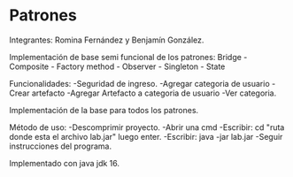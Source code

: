 # Patrones
Integrantes: Romina Fernández y Benjamín González.

Implementación de base semi funcional de los patrones:
 Bridge - Composite - Factory method - Observer - Singleton - State

Funcionalidades: 
	-Seguridad de ingreso.
	-Agregar categoria de usuario
	-Crear artefacto 
	-Agregar Artefacto a categoria de usuario
	-Ver categoria.

Implementación de la base para todos los patrones.

Método de uso: 
	-Descomprimir proyecto.
	-Abrir una cmd 
	-Escribir: cd "ruta donde esta el archivo lab.jar" luego enter.
	-Escribir: java -jar lab.jar
	-Seguir instrucciones del programa.

Implementado con java jdk 16.
